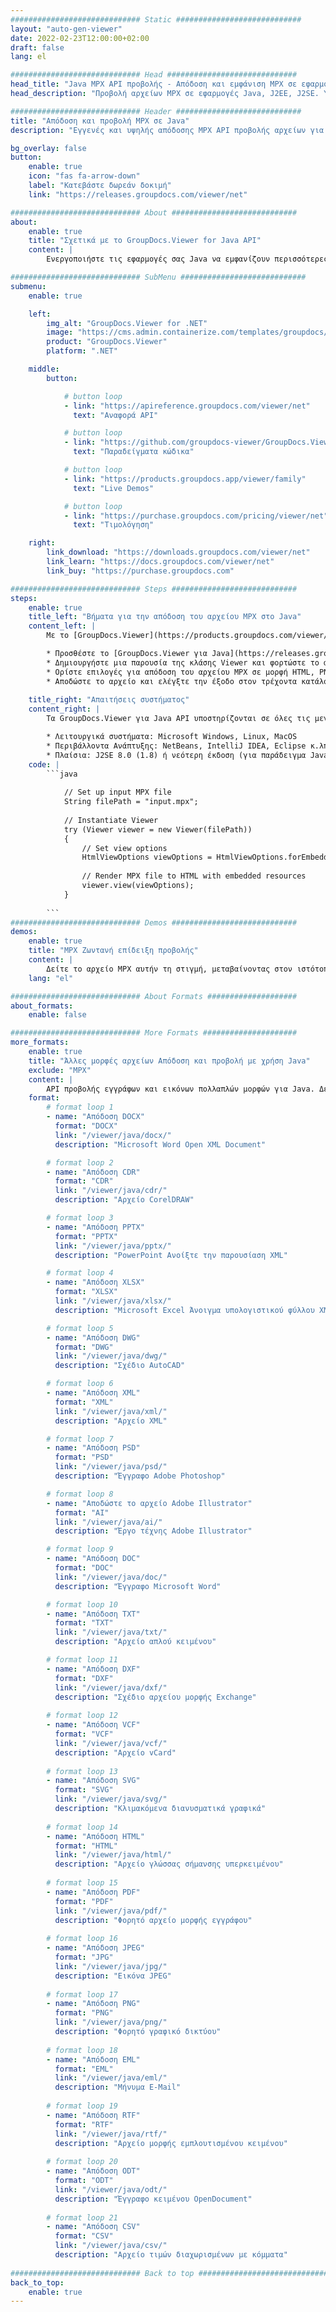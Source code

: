 ```yaml
---
############################# Static ############################
layout: "auto-gen-viewer"
date: 2022-02-23T12:00:00+02:00
draft: false
lang: el

############################# Head #############################
head_title: "Java MPX API προβολής - Απόδοση και εμφάνιση MPX σε εφαρμογές Java"
head_description: "Προβολή αρχείων MPX σε εφαρμογές Java, J2EE, J2SE. Υποστηρίζει την προβολή 170+ μορφών αρχείων εγγράφων και εικόνων σε λειτουργία HTML, PDF ή εικόνας με προηγμένες λειτουργίες για τη διαχείριση των επιλογών προβολής εγγράφων."

############################# Header ############################
title: "Απόδοση και προβολή MPX σε Java" 
description: "Εγγενές και υψηλής απόδοσης MPX API προβολής αρχείων για εφαρμογές που βασίζονται σε Java, J2EE και J2SE, που υποστηρίζει ένα ευρύ φάσμα πρόσθετων λειτουργιών για την προσαρμογή της εμφάνισης της μορφής εγγράφου εξόδου." 

bg_overlay: false
button:
    enable: true
    icon: "fas fa-arrow-down"
    label: "Κατεβάστε δωρεάν δοκιμή"
    link: "https://releases.groupdocs.com/viewer/net"

############################# About ############################
about:
    enable: true
    title: "Σχετικά με το GroupDocs.Viewer for Java API" 
    content: |
        Ενεργοποιήστε τις εφαρμογές σας Java να εμφανίζουν περισσότερες από 170 μορφές αρχείων σε λειτουργίες HTML, PDF ή εικόνας χρησιμοποιώντας το GroupDocs.Viewer για Java API χωρίς να έχει εγκατασταθεί κανένα πρόσθετο λογισμικό. όπως το Microsoft Office, το Apache Open Office, το Adobe Acrobat Reader κ.λπ. Οι προγραμματιστές μπορούν εύκολα να δουν όλες τις δημοφιλείς εικόνες και τύπους εγγράφων, όπως Microsoft Office, OpenDocument, HTML, PDF, Archive, Diagrams, Photoshop, AutoCAD και μορφές γλώσσας προγραμματισμού μέσα στις εφαρμογές Java με γρήγορη και ποιοτική απόδοση.

############################# SubMenu ############################
submenu:
    enable: true

    left:
        img_alt: "GroupDocs.Viewer for .NET"
        image: "https://cms.admin.containerize.com/templates/groupdocs/images/product-logos/90x90-noborder/groupdocs-viewer-net.png"
        product: "GroupDocs.Viewer"
        platform: ".NET"

    middle:
        button:

            # button loop
            - link: "https://apireference.groupdocs.com/viewer/net"
              text: "Αναφορά API"

            # button loop
            - link: "https://github.com/groupdocs-viewer/GroupDocs.Viewer-for-.NET"
              text: "Παραδείγματα κώδικα"

            # button loop
            - link: "https://products.groupdocs.app/viewer/family"
              text: "Live Demos"

            # button loop
            - link: "https://purchase.groupdocs.com/pricing/viewer/net"
              text: "Τιμολόγηση"

    right:
        link_download: "https://downloads.groupdocs.com/viewer/net"
        link_learn: "https://docs.groupdocs.com/viewer/net"
        link_buy: "https://purchase.groupdocs.com"

############################# Steps ############################
steps:
    enable: true
    title_left: "Βήματα για την απόδοση του αρχείου MPX στο Java" 
    content_left: |
        Με το [GroupDocs.Viewer](https://products.groupdocs.com/viewer/java/) μπορείτε να αποδώσετε το MPX σε HTML, JPEG, PNG ή PDF σε λίγα βήματα.

        * Προσθέστε το [GroupDocs.Viewer για Java](https://releases.groupdocs.com/viewer/java/) ως εξάρτηση στο έργο σας. 
        * Δημιουργήστε μια παρουσία της κλάσης Viewer και φορτώστε το αρχείο MPX με πλήρη διαδρομή. 
        * Ορίστε επιλογές για απόδοση του αρχείου MPX σε μορφή HTML, PNG, JPEG ή PDF. 
        * Αποδώστε το αρχείο και ελέγξτε την έξοδο στον τρέχοντα κατάλογο. 
        
    title_right: "Απαιτήσεις συστήματος" 
    content_right: |
        Τα GroupDocs.Viewer για Java API υποστηρίζονται σε όλες τις μεγάλες πλατφόρμες και λειτουργικά συστήματα. Πριν εκτελέσετε τον παρακάτω κώδικα, βεβαιωθείτε ότι έχετε εγκαταστήσει τις ακόλουθες προϋποθέσεις στο σύστημά σας.

        * Λειτουργικά συστήματα: Microsoft Windows, Linux, MacOS 
        * Περιβάλλοντα Ανάπτυξης: NetBeans, IntelliJ IDEA, Eclipse κ.λπ. 
        * Πλαίσια: J2SE 8.0 (1.8) ή νεότερη έκδοση (για παράδειγμα Java 17) 
    code: |
        ```java
                        
            // Set up input MPX file
            String filePath = "input.mpx";
        
            // Instantiate Viewer
            try (Viewer viewer = new Viewer(filePath))
            {
            	// Set view options 
            	HtmlViewOptions viewOptions = HtmlViewOptions.forEmbeddedResources();
                    
            	// Render MPX file to HTML with embedded resources
            	viewer.view(viewOptions);
            }
             
        ```
############################# Demos ############################
demos:
    enable: true
    title: "MPX Ζωντανή επίδειξη προβολής"
    content: |
        Δείτε το αρχείο MPX αυτήν τη στιγμή, μεταβαίνοντας στον ιστότοπο [GroupDocs.Viewer Online Apps](https://products.groupdocs.app/viewer/mpx).
    lang: "el"

############################# About Formats ####################
about_formats:
    enable: false

############################# More Formats #####################
more_formats:
    enable: true
    title: "Άλλες μορφές αρχείων Απόδοση και προβολή με χρήση Java"
    exclude: "MPX"
    content: |
        API προβολής εγγράφων και εικόνων πολλαπλών μορφών για Java. Δείτε μερικές από τις δημοφιλείς μορφές αρχείων παρακάτω χωρίς κανένα εξωτερικό πρόγραμμα προβολής.
    format: 
        # format loop 1
        - name: "Απόδοση DOCX"
          format: "DOCX"
          link: "/viewer/java/docx/"
          description: "Microsoft Word Open XML Document" 

        # format loop 2
        - name: "Απόδοση CDR" 
          format: "CDR"
          link: "/viewer/java/cdr/"
          description: "Αρχείο CorelDRAW" 

        # format loop 3
        - name: "Απόδοση PPTX"
          format: "PPTX"
          link: "/viewer/java/pptx/"
          description: "PowerPoint Ανοίξτε την παρουσίαση XML" 

        # format loop 4
        - name: "Απόδοση XLSX"
          format: "XLSX"
          link: "/viewer/java/xlsx/"
          description: "Microsoft Excel Άνοιγμα υπολογιστικού φύλλου XML" 

        # format loop 5
        - name: "Απόδοση DWG"
          format: "DWG"
          link: "/viewer/java/dwg/"
          description: "Σχέδιο AutoCAD"

        # format loop 6
        - name: "Απόδοση XML"
          format: "XML"
          link: "/viewer/java/xml/"
          description: "Αρχείο XML"

        # format loop 7
        - name: "Απόδοση PSD"
          format: "PSD"
          link: "/viewer/java/psd/"
          description: "Έγγραφο Adobe Photoshop"

        # format loop 8
        - name: "Αποδώστε το αρχείο Adobe Illustrator"
          format: "AI"
          link: "/viewer/java/ai/"
          description: "Έργο τέχνης Adobe Illustrator"

        # format loop 9
        - name: "Απόδοση DOC"
          format: "DOC"
          link: "/viewer/java/doc/"
          description: "Έγγραφο Microsoft Word" 

        # format loop 10
        - name: "Απόδοση TXT" 
          format: "TXT"
          link: "/viewer/java/txt/"
          description: "Αρχείο απλού κειμένου" 

        # format loop 11
        - name: "Απόδοση DXF" 
          format: "DXF"
          link: "/viewer/java/dxf/"
          description: "Σχέδιο αρχείου μορφής Exchange"  
          
        # format loop 12
        - name: "Απόδοση VCF"
          format: "VCF"
          link: "/viewer/java/vcf/"
          description: "Αρχείο vCard"  
              
        # format loop 13
        - name: "Απόδοση SVG"
          format: "SVG"
          link: "/viewer/java/svg/"
          description: "Κλιμακόμενα διανυσματικά γραφικά" 
          
        # format loop 14
        - name: "Απόδοση HTML"
          format: "HTML"
          link: "/viewer/java/html/"
          description: "Αρχείο γλώσσας σήμανσης υπερκειμένου" 
          
        # format loop 15
        - name: "Απόδοση PDF"
          format: "PDF"
          link: "/viewer/java/pdf/"
          description: "Φορητό αρχείο μορφής εγγράφου"
          
        # format loop 16
        - name: "Απόδοση JPEG"
          format: "JPG"
          link: "/viewer/java/jpg/"
          description: "Εικόνα JPEG"
          
        # format loop 17
        - name: "Απόδοση PNG"
          format: "PNG"
          link: "/viewer/java/png/"
          description: "Φορητό γραφικό δικτύου" 
          
        # format loop 18
        - name: "Απόδοση EML"
          format: "EML"
          link: "/viewer/java/eml/"
          description: "Μήνυμα E-Mail" 
          
        # format loop 19
        - name: "Απόδοση RTF"
          format: "RTF"
          link: "/viewer/java/rtf/"
          description: "Αρχείο μορφής εμπλουτισμένου κειμένου" 
          
        # format loop 20
        - name: "Απόδοση ODT"
          format: "ODT"
          link: "/viewer/java/odt/"
          description: "Έγγραφο κειμένου OpenDocument" 
          
        # format loop 21
        - name: "Απόδοση CSV"
          format: "CSV"
          link: "/viewer/java/csv/"
          description: "Αρχείο τιμών διαχωρισμένων με κόμματα" 
          
############################# Back to top ###############################
back_to_top:
    enable: true
---
```

